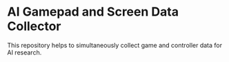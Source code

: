 # AI Gamepad and Screen Data Collector
 This repository helps to simultaneously collect game and controller data for AI research. 
